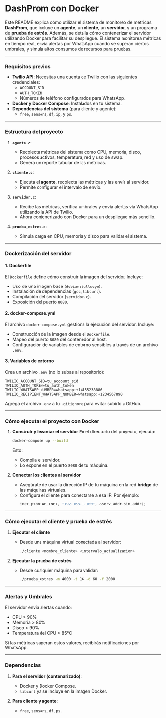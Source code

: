 # **DashProm con Docker**

Este README explica cómo utilizar el sistema de monitoreo de métricas **DashProm**, que incluye un **agente**, un **cliente**, un **servidor**, y un programa de **prueba de estrés**. Además, se detalla cómo contenerizar el servidor utilizando Docker para facilitar su despliegue. El sistema monitorea métricas en tiempo real, envía alertas por WhatsApp cuando se superan ciertos umbrales, y simula altos consumos de recursos para pruebas.

---

### **Requisitos previos**

- **Twilio API**: Necesitas una cuenta de Twilio con las siguientes credenciales:
  - `ACCOUNT_SID`
  - `AUTH_TOKEN`
  - Números de teléfono configurados para WhatsApp.
- **Docker y Docker Compose**: Instalados en tu sistema.
- **Dependencias del sistema** (para cliente y agente):
  - `free`, `sensors`, `df`, `ip`, y `ps`.

---

### **Estructura del proyecto**

1. **`agente.c`**:
   - Recolecta métricas del sistema como CPU, memoria, disco, procesos activos, temperatura, red y uso de swap.
   - Genera un reporte tabular de las métricas.

2. **`cliente.c`**:
   - Ejecuta el **agente**, recolecta las métricas y las envía al servidor.
   - Permite configurar el intervalo de envío.

3. **`servidor.c`**:
   - Recibe las métricas, verifica umbrales y envía alertas vía WhatsApp utilizando la API de Twilio.
   - Ahora contenerizado con Docker para un despliegue más sencillo.

4. **`prueba_estres.c`**:
   - Simula carga en CPU, memoria y disco para validar el sistema.

---

### **Dockerización del servidor**

#### **1. Dockerfile**
El `Dockerfile` define cómo construir la imagen del servidor. Incluye:
- Uso de una imagen base (`debian:bullseye`).
- Instalación de dependencias (`gcc`, `libcurl`).
- Compilación del servidor (`servidor.c`).
- Exposición del puerto `8080`.

#### **2. docker-compose.yml**
El archivo `docker-compose.yml` gestiona la ejecución del servidor. Incluye:
- Construcción de la imagen desde el `Dockerfile`.
- Mapeo del puerto `8080` del contenedor al host.
- Configuración de variables de entorno sensibles a través de un archivo `.env`.

#### **3. Variables de entorno**
Crea un archivo `.env` (no lo subas al repositorio):

```
TWILIO_ACCOUNT_SID=tu_account_sid
TWILIO_AUTH_TOKEN=tu_auth_token
TWILIO_WHATSAPP_NUMBER=whatsapp:+14155238886
TWILIO_RECIPIENT_WHATSAPP_NUMBER=whatsapp:+1234567890
```

Agrega el archivo `.env` a tu `.gitignore` para evitar subirlo a GitHub.

---

### **Cómo ejecutar el proyecto con Docker**

1. **Construir y levantar el servidor**
   En el directorio del proyecto, ejecuta:

   ```bash
   docker-compose up --build
   ```

   Esto:
   - Compila el servidor.
   - Lo expone en el puerto `8080` de tu máquina.

2. **Conectar los clientes al servidor**
   - Asegúrate de usar la dirección IP de tu máquina en la red **bridge** de las máquinas virtuales.
   - Configura el cliente para conectarse a esa IP. Por ejemplo:
     ```c
     inet_pton(AF_INET, "192.168.1.100", &serv_addr.sin_addr);
     ```

---

### **Cómo ejecutar el cliente y prueba de estrés**

1. **Ejecutar el cliente**
   - Desde una máquina virtual conectada al servidor:
     ```bash
     ./cliente <nombre_cliente> <intervalo_actualizacion>
     ```

2. **Ejecutar la prueba de estrés**
   - Desde cualquier máquina para validar:
     ```bash
     ./prueba_estres -m 4000 -t 16 -d 60 -f 2000
     ```

---

### **Alertas y Umbrales**

El servidor envía alertas cuando:
- CPU > 90%
- Memoria > 80%
- Disco > 90%
- Temperatura del CPU > 85°C

Si las métricas superan estos valores, recibirás notificaciones por WhatsApp.

---

### **Dependencias**

1. **Para el servidor (contenarizado)**:
   - Docker y Docker Compose.
   - `libcurl` ya se incluye en la imagen Docker.

2. **Para cliente y agente**:
   - `free`, `sensors`, `df`, `ps`.
